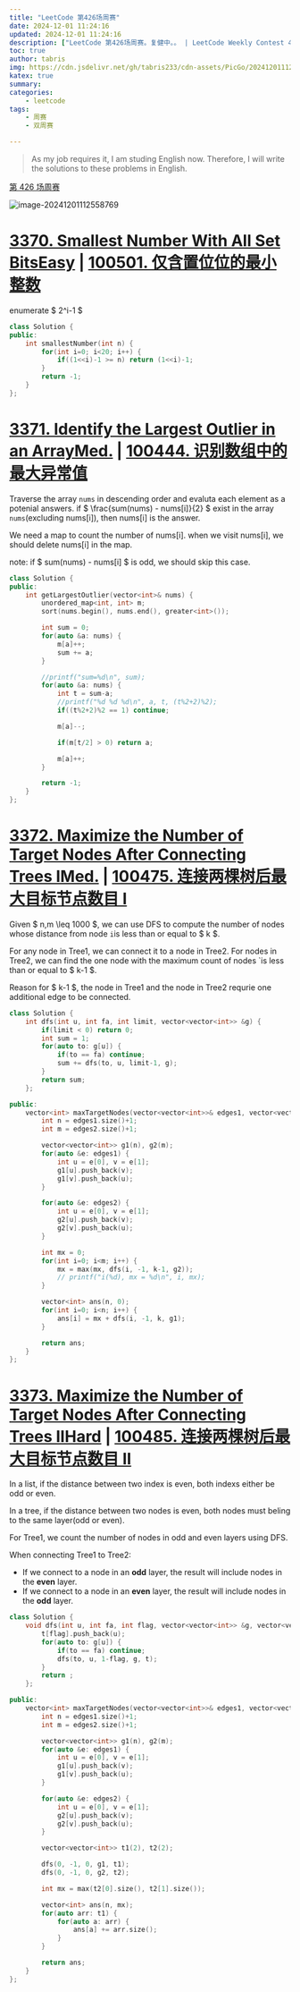 ```yaml
---
title: "LeetCode 第426场周赛"
date: 2024-12-01 11:24:16
updated: 2024-12-01 11:24:16
description: ["LeetCode 第426场周赛。复健中。。 | LeetCode Weekly Contest 426. "]
toc: true
author: tabris
img: https://cdn.jsdelivr.net/gh/tabris233/cdn-assets/PicGo/202412011126208.png
katex: true
summary:
categories:
    - leetcode
tags:
    - 周赛
    - 双周赛

---
```


> As my job requires it, I am studing English now. Therefore, I will write the solutions to these problems in English.

[第 426 场周赛](https://leetcode.cn/contest/weekly-contest-426)

![image-20241201112558769](https://cdn.jsdelivr.net/gh/tabris233/cdn-assets/PicGo/202412011126208.png)



# [3370. Smallest Number With All Set BitsEasy](https://leetcode.com/problems/smallest-number-with-all-set-bits) | [100501. 仅含置位位的最小整数](https://leetcode.cn/contest/weekly-contest-426/problems/smallest-number-with-all-set-bits/)

enumerate $ 2^i-1 $

```c++
class Solution {
public:
    int smallestNumber(int n) {
        for(int i=0; i<20; i++) {
            if((1<<i)-1 >= n) return (1<<i)-1;
        }
        return -1;
    }
};
```

# [3371. Identify the Largest Outlier in an ArrayMed.](https://leetcode.com/problems/identify-the-largest-outlier-in-an-array) | [100444. 识别数组中的最大异常值](https://leetcode.cn/contest/weekly-contest-426/problems/identify-the-largest-outlier-in-an-array/)

Traverse the array `nums`  in descending order and evaluta each element as a potenial answers. if $ \frac{sum(nums) - nums[i]}{2} $ exist in the array `nums`(excluding nums[i]), then nums[i] is the answer.

We need a map to count the number of nums[i]. when we visit nums[i], we should delete nums[i] in the map.

note: if $ sum(nums) - nums[i] $ is odd, we should skip this case.

```c++
class Solution {
public:
    int getLargestOutlier(vector<int>& nums) {
        unordered_map<int, int> m;
        sort(nums.begin(), nums.end(), greater<int>());

        int sum = 0;
        for(auto &a: nums) {
            m[a]++;
            sum += a;
        }

        //printf("sum=%d\n", sum);
        for(auto &a: nums) {
            int t = sum-a;
            //printf("%d %d %d\n", a, t, (t%2+2)%2);
            if((t%2+2)%2 == 1) continue;

            m[a]--;

            if(m[t/2] > 0) return a;

            m[a]++;
        }

        return -1;
    }
};
```



# [3372. Maximize the Number of Target Nodes After Connecting Trees IMed.](https://leetcode.com/problems/maximize-the-number-of-target-nodes-after-connecting-trees-i) | [100475. 连接两棵树后最大目标节点数目 I](https://leetcode.cn/contest/weekly-contest-426/problems/maximize-the-number-of-target-nodes-after-connecting-trees-i/)

Given $ n,m \leq 1000 $, we can use DFS to compute the number of nodes whose distance  from node `i`is less than or equal to $ k $.

For any node in Tree1, we can connect it to a node in Tree2. For nodes in Tree2, we can find the one node with the maximum count of nodes `is less than or equal to $ k-1 $.

Reason for $ k-1 $, the node in Tree1 and the node in Tree2 requrie one additional edge to be connected.

```c++
class Solution {
    int dfs(int u, int fa, int limit, vector<vector<int>> &g) {
        if(limit < 0) return 0;
        int sum = 1;
        for(auto to: g[u]) {
            if(to == fa) continue;
            sum += dfs(to, u, limit-1, g);
        }
        return sum;
    };

public:
    vector<int> maxTargetNodes(vector<vector<int>>& edges1, vector<vector<int>>& edges2, int k) {
        int n = edges1.size()+1;
        int m = edges2.size()+1;

        vector<vector<int>> g1(n), g2(m);
        for(auto &e: edges1) {
            int u = e[0], v = e[1];
            g1[u].push_back(v);
            g1[v].push_back(u);
        }

        for(auto &e: edges2) {
            int u = e[0], v = e[1];
            g2[u].push_back(v);
            g2[v].push_back(u);
        }

        int mx = 0;
        for(int i=0; i<m; i++) {
            mx = max(mx, dfs(i, -1, k-1, g2));
            // printf("i(%d), mx = %d\n", i, mx);
        }

        vector<int> ans(n, 0);
        for(int i=0; i<n; i++) {
            ans[i] = mx + dfs(i, -1, k, g1);
        }

        return ans;
    }
};
```



# [3373. Maximize the Number of Target Nodes After Connecting Trees IIHard](https://leetcode.com/problems/maximize-the-number-of-target-nodes-after-connecting-trees-ii) | [100485. 连接两棵树后最大目标节点数目 II](https://leetcode.cn/contest/weekly-contest-426/problems/maximize-the-number-of-target-nodes-after-connecting-trees-ii/)

In a list, if the distance between two index is even, both indexs either be odd or even.

In a tree, if the distance between two nodes is even, both nodes must beling to the same layer(odd or even).

For Tree1, we count the number of nodes in odd and even layers using DFS.

When connecting Tree1 to Tree2:

- If we connect to a node in an **odd** layer, the result will include nodes in the **even** layer.
- If we connect to a node in an **even** layer, the result will include nodes in the **odd** layer.

```c++
class Solution {
    void dfs(int u, int fa, int flag, vector<vector<int>> &g, vector<vector<int>> &t) {
        t[flag].push_back(u);
        for(auto to: g[u]) {
            if(to == fa) continue;
            dfs(to, u, 1-flag, g, t);
        }
        return ;
    };

public:
    vector<int> maxTargetNodes(vector<vector<int>>& edges1, vector<vector<int>>& edges2) {
        int n = edges1.size()+1;
        int m = edges2.size()+1;

        vector<vector<int>> g1(n), g2(m);
        for(auto &e: edges1) {
            int u = e[0], v = e[1];
            g1[u].push_back(v);
            g1[v].push_back(u);
        }

        for(auto &e: edges2) {
            int u = e[0], v = e[1];
            g2[u].push_back(v);
            g2[v].push_back(u);
        }

        vector<vector<int>> t1(2), t2(2);

        dfs(0, -1, 0, g1, t1);
        dfs(0, -1, 0, g2, t2);

        int mx = max(t2[0].size(), t2[1].size());

        vector<int> ans(n, mx);
        for(auto arr: t1) {
            for(auto a: arr) {
                ans[a] += arr.size();
            }
        }

        return ans;
    }
};
```



